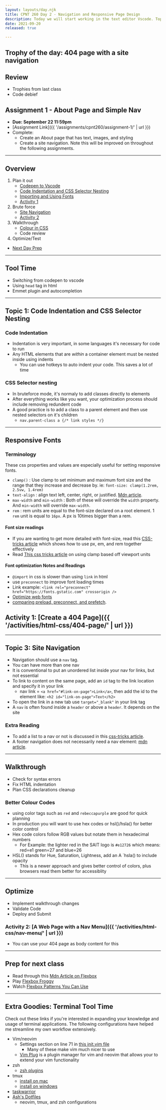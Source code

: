 ```yaml
---
layout: layouts/day.njk
title: CPNT 260 Day 2 - Navigation and Responsive Page Design
description: Today we will start working in the text editor Vscode. Topics include creating code optimization, site navigation, and color.
date: 2021-09-20
released: true

---
```


## Trophy of the day: 404 page with a site navigation

## Review

- Trophies from last class
- Code debief

## Assignment 1 - About Page and Simple Nav

- **Due: September 22 11:59pm**
- [Assignment Link]({{ '/assignments/cpnt260/assignment-1/' | url }})
- Complete:
  - Create an About page that has text, images, and styling
  - Create a site navigation. Note this will be improved on throughout the following assignments.

---

## Overview

1. Plan it out
     - [Codepen to Vscode](#vscode)
     - [Code Indentation and CSS Selector Nesting](#topic-1)
     - [Importing and Using Fonts](#topic-2)
     - [Activity 1](#activity-1)
2. Brute force
     - [Site Navigation](#topic-3)
     - [Activity 2](#activity-2)
3. Walkthrough
     - [Colour in CSS](#color)
     - Code review
4. Optimize/Test
- [Next Day Prep](#prep)
---

## <a id="vscode"></a> Tool Time
- Switching from codepen to vscode
- Using `head` tag in html
- Emmet plugin and autocompletion
---

## <a id="topic-1"></a> Topic 1: Code Indentation and CSS Selector Nesting

### Code Indentation
- Indentation is very important, in some languages it's necessary for code to run
- Any HTML elements that are _within_ a container element must be nested inside using indents
  - You can use hotkeys to auto indent your code. This saves a lot of time

### CSS Selector nesting
- In bruteforce mode, it's normaly to add classes directly to elements
- After everything works like you want, your optimization process should include removing redundent code
- A good practice is to add a class to a parent element and then use nested selectors on it's children
    - `nav.parent-class a {/* link styles */}`

---

## <a id="topic-2"></a> Responsive Fonts

### Terminology
These css properties and values are especially useful for setting responsive fonts.
- `clamp()`
  : Use clamp to set minimum and maximum font size and the range that they increase and decrease by. ie: `font-size: clamp(1.2rem, 2.5vw, 1.4rem)`
- `text-align`
  : align text left, center, right, or justified. [Mdn article](https://developer.mozilla.org/en-US/docs/Web/CSS/text-align).
- `max-width` and `min-width`
  : Both of these will override the `width` property. And `min-width` will override `max-width`.
- `rem`
  : rem units are equal to the font-size declared on a root element. 1 `rem` unit is equal to `16px`. A px is 10times bigger than a rem.

#### Font size readings
- If you are wanting to get more detailed with font-size, read this [CSS-tricks article](https://css-tricks.com/rems-ems/) which shows how to use px, em, and rem together effectively
- Read [This css tricks article](https://css-tricks.com/linearly-scale-font-size-with-css-clamp-based-on-the-viewport/) on using clamp based off viewport units

#### Font optimization Notes and Readings
- `@import` in css is slower than using `link` in html
- use `preconnect` to improve font loading times
- Link example: `<link rel="preconnect" href="https://fonts.gstatic.com" crossorigin />`
- [Optimize web fonts](https://www.freecodecamp.org/news/web-fonts-in-2018-f191a48367e8/)
- [comparing preload, preconnect, and prefetch](https://george.mand.is/2019/11/whats-the-difference-between-link-preload-preconnect-and-prefetch/).

## <a id="activity-1"></a> Activity 1: [Create a 404 Page]({{ '/activities/html-css/404-page/' | url }})
---

## <a id="topic-3"></a>Topic 3: Site Navigation

- Navigation should use a `nav` tag.
- You can have more than one nav
- It is conventional to put an unordered list inside your nav for links, but not essential
- To link to content on the same page, add an `id` tag to the link location and specify it in your link
  - nav link = `<a href="#link-on-page">Link</a>`, then add the id to the element like: `<h2 id="link-on-page">Text</h2>`
- To open the link in a new tab use `target="_blank"` in your link tag
- A `nav` is often found inside a `header` or above a `header`. It depends on the site

### Extra Reading

- To add a list to a nav or not is discussed in this [css-tricks article](https://css-tricks.com/navigation-in-lists-to-be-or-not-to-be/).
- A footer navigation does not necessarily need a nav element: [mdn article](https://developer.mozilla.org/en-US/docs/Web/HTML/Element/nav).

 
---

## Walkthrough
- Check for syntax errors
- Fix HTML indentation
- Plan CSS declarations cleanup

### <a id="color"></a>Better Colour Codes
- using color tags such as `red` and `rebeccapurple` are good for quick planning
- In production you will want to use hex codes or hsl()/hsla() for better color control
- Hex code colors follow RGB values but notate them in hexadecimal numbers
  - For Example: the lighter red in the SAIT logo is `#e12726` which means: red=e1 green=27 and blue=26
- HSL() stands for Hue, Saturation, Lightness, add an A `hsla() to include opacity
  - This is a newer approach and gives better control of colors, plus browsers read them better for accessiblity
---
## Optimize
 
- Implement walkthrough changes
- Validate Code
- Deploy and Submit

### <a id="activity-2"></a>Activity 2: [A Web Page with a Nav Menu]({{ '/activities/html-css/nav-menu/' | url }})
- You can use your 404 page as body content for this
---

## <a id="prep"></a> Prep for next class

- Read through this [Mdn Article on Flexbox](https://developer.mozilla.org/en-US/docs/Learn/CSS/CSS_layout/Flexbox)
- Play [Flexbox Froggy](https://flexboxfroggy.com/)
- Watch [Flexbox Patterns You Can Use](https://www.youtube.com/watch?v=vQAvjof1oe4)

---

## Extra Goodies: Terminal Tool Time
Check out these links if you're interested in expanding your knowledge and usage of terminal applications. The following configurations have helped me streamline my own workflow extensively.

- Vim/neovim
  - Settings section on line 71 in [this init.vim file](https://github.com/lilyx13/dotfiles/blob/main/init.vim)
    - Many of these make vim much nicer to use
  - [Vim Plug](https://github.com/junegunn/vim-plug) is a plugin manager for vim and neovim that allows your to extend your vim functionality
- zsh
  - [zsh plugins](https://travis.media/top-10-oh-my-zsh-plugins-for-productive-developers/)
- tmux
  - [install on mac](https://macappstore.org/tmux/)
  - [install on windows](https://gist.github.com/DeanPDX/acff533cff0cfbda2761d1e62e8cb1a7)
- [taskwarrior](https://taskwarrior.org/)
- [Ash's Dotfiles](https://github.com/lilyx13/dotfiles)
  - neovim, tmux, and zsh configurations


